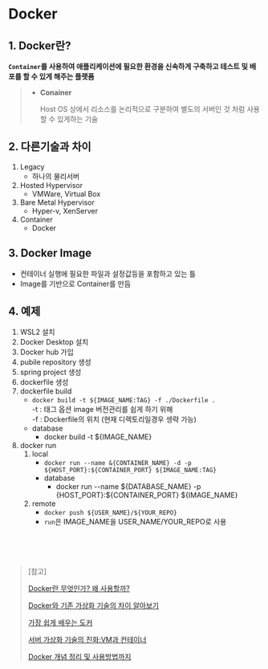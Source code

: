 # Docker

## 1. Docker란?
**`Container`를 사용하여 애플리케이션에 필요한 환경을 신속하게 구축하고 테스트 및 배포를 할 수 있게 해주는 플랫폼**

> - **Conainer**
> 
>   Host OS 상에서 리소스를 논리적으로 구분하여 별도의 서버인 것 처럼 사용할 수 있게하는 기술

## 2. 다른기술과 차이
1. Legacy
   - 하나의 물리서버
2. Hosted Hypervisor
   - VMWare, Virtual Box
3. Bare Metal Hypervisor
   - Hyper-v, XenServer
4. Container
   - Docker

## 3. Docker Image
- 컨테이너 실행에 필요한 파일과 설정값등을 포함하고 있는 틀
- Image를 기반으로 Container를 만듬

## 4. 예제

1. WSL2 설치
2. Docker Desktop 설치
3. Docker hub 가입
4. pubile repository 생성
5. spring project 생성
6. dockerfile 생성
7. dockerfile build
   - <code>docker build -t ${IMAGE_NAME:TAG} -f ./Dockerfile .</code><br>
   -t : 태그 옵션 image 버전관리를 쉽게 하기 위해<br>
   -f : Dockerfile의 위치 (현재 디렉토리일경우 생략 가능)
   - database
     - docker build -t ${IMAGE_NAME}
8. docker run
   1. local
      - <code>docker run --name &{CONTAINER_NAME} -d -p ${HOST_PORT}&#58;&#36;{CONTAINER_PORT} ${IMAGE_NAME:TAG}</code>
      - database
        - docker run --name ${DATABASE_NAME} -p {HOST_PORT}&#58;&#36;{CONTAINER_PORT} ${IMAGE_NAME}
   2. remote
      - <code>docker push ${USER_NAME}/&#36;{YOUR_REPO}</code>
      - `run`은 IMAGE_NAME을 USER_NAME/YOUR_REPO로 사용

<br>
<br>
<br>

> [참고]
> 
> [Docker란 무엇인가? 왜 사용할까?](https://myjamong.tistory.com/297)
>
> [Docker와 기존 가상화 기술의 차이 알아보기](https://devlog-wjdrbs96.tistory.com/279?category=902375)
>
> [가장 쉽게 배우는 도커](https://www.youtube.com/watch?v=hWPv9LMlme8)
>
> [서버 가상화 기술의 진화:VM과 컨테이너](https://library.gabia.com/contents/infrahosting/7426/)
> 
> [Docker 개념 정리 및 사용방법까지](https://cultivo-hy.github.io/docker/image/usage/2019/03/14/Docker%EC%A0%95%EB%A6%AC/)